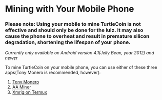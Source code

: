 # Mining with Your Mobile Phone

### Please note: Using your mobile to mine TurtleCoin is not effective and should only be done for the lulz. It may also cause the phone to overheat and result in premature silicon degradation, shortening the lifespan of your phone.

*Currently only available on Android version 4.1(Jelly Bean, year 2012) and newer*

To mine TurtleCoin on your mobile phone, you can use either of these three apps(Tony Monero is recommended, however):

1. [Tony Monero](Using-Tony-Monero)
2. [AA Miner](Using-AA-Miner)
3. [Xmrig on Termux](Using-Termux)
